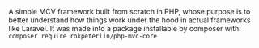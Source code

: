 A simple MCV framework built from scratch in PHP, whose purpose is to better understand how things work under the hood in actual frameworks like Laravel. It was made into a package installable by composer with: ```composer require rokpeterlin/php-mvc-core```
